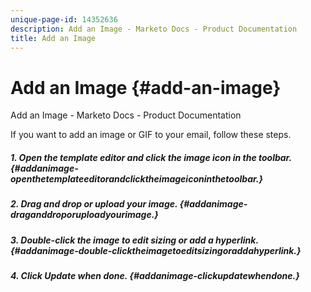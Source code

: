 ```yaml
---
unique-page-id: 14352636
description: Add an Image - Marketo Docs - Product Documentation
title: Add an Image
---
```


# Add an Image {#add-an-image}

Add an Image - Marketo Docs - Product Documentation

If you want to add an image or GIF to your email, follow these steps.

##### 1. Open the template editor and click the image icon in the toolbar. {#addanimage-openthetemplateeditorandclicktheimageiconinthetoolbar.}

##### 2. Drag and drop or upload your image. {#addanimage-draganddroporuploadyourimage.}

##### 3. Double-click the image to edit sizing or add a hyperlink. {#addanimage-double-clicktheimagetoeditsizingoraddahyperlink.}

##### 4. Click Update when done. {#addanimage-clickupdatewhendone.}

